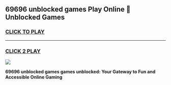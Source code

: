 
## 69696 unblocked games Play Online 👋 Unblocked Games
<h3>
<a href="https://premium.freeplayer.one?title=69696_unblocked_games&ref=19F">CLICK TO PLAY</a></h3>
<hr>

<h3>
<a href="https://premium.freeplayer.one?title=69696_unblocked_games&ref=19F">CLICK 2 PLAY</a>
  
</h3>

<a href="https://premium.freeplayer.one?title=69696_unblocked_games&ref=19F"><img src="https://clearcache.store/games.png"></a>


**69696 unblocked games games unblocked: Your Gateway to Fun and Accessible Online Gaming**
